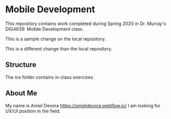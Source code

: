 # Mobile Development
This repository contains work completed during Spring 2020 in Dr. Murray's DIG4639: Mobile Development class.

This is a sample change on the local repository.

This is a different change than the local repository.

## Structure
The *ice* folder contains in-class exercises. 

## About Me
My name is Amiel Devora https://amieldevora.webflow.io/
I am looking for UX/UI position in the field. 

